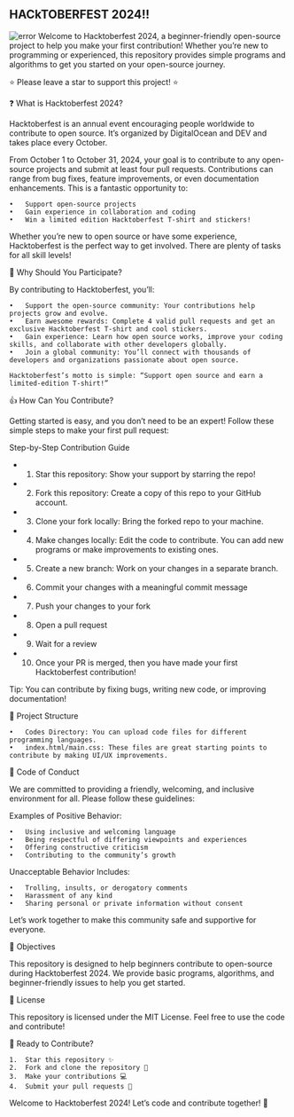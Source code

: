 ## HACkTOBERFEST 2024!!
<img src=https://hacktoberfest.digitalocean.com/_nuxt/img/logo-hacktoberfest-full.f42e3b1.svg alt="error"/> 
Welcome to Hacktoberfest 2024, a beginner-friendly open-source project to help you make your first contribution! Whether you’re new to programming or experienced, this repository provides simple programs and algorithms to get you started on your open-source journey.

⭐ Please leave a star to support this project! ⭐

❓ What is Hacktoberfest 2024?

Hacktoberfest is an annual event encouraging people worldwide to contribute to open source. It’s organized by DigitalOcean and DEV and takes place every October.

From October 1 to October 31, 2024, your goal is to contribute to any open-source projects and submit at least four pull requests. Contributions can range from bug fixes, feature improvements, or even documentation enhancements. This is a fantastic opportunity to:

	•	Support open-source projects
	•	Gain experience in collaboration and coding
	•	Win a limited edition Hacktoberfest T-shirt and stickers!

Whether you’re new to open source or have some experience, Hacktoberfest is the perfect way to get involved. There are plenty of tasks for all skill levels!

👕 Why Should You Participate?

By contributing to Hacktoberfest, you’ll:

	•	Support the open-source community: Your contributions help projects grow and evolve.
	•	Earn awesome rewards: Complete 4 valid pull requests and get an exclusive Hacktoberfest T-shirt and cool stickers.
	•	Gain experience: Learn how open source works, improve your coding skills, and collaborate with other developers globally.
	•	Join a global community: You’ll connect with thousands of developers and organizations passionate about open source.

	Hacktoberfest’s motto is simple: “Support open source and earn a limited-edition T-shirt!”

👍 How Can You Contribute?

Getting started is easy, and you don’t need to be an expert! Follow these simple steps to make your first pull request:

Step-by-Step Contribution Guide

-   1.	Star this repository: Show your support by starring the repo!
-	2.	Fork this repository: Create a copy of this repo to your GitHub account.
-	3.	Clone your fork locally: Bring the forked repo to your machine.
-   4.	Make changes locally: Edit the code to contribute. You can add new programs or make improvements to existing ones.
-   5.	Create a new branch: Work on your changes in a separate branch.

-   6. Commit your changes with a meaningful commit message
-   7. Push your changes to your fork
-   8. Open a pull request
-   9. Wait for a review
-   10. Once your PR is merged, then you have made your first Hacktoberfest contribution!


Tip: You can contribute by fixing bugs, writing new code, or improving documentation!

📁 Project Structure

	•	Codes Directory: You can upload code files for different programming languages.
	•	index.html/main.css: These files are great starting points to contribute by making UI/UX improvements.

🤝 Code of Conduct

We are committed to providing a friendly, welcoming, and inclusive environment for all. Please follow these guidelines:

Examples of Positive Behavior:

	•	Using inclusive and welcoming language
	•	Being respectful of differing viewpoints and experiences
	•	Offering constructive criticism
	•	Contributing to the community’s growth

Unacceptable Behavior Includes:

	•	Trolling, insults, or derogatory comments
	•	Harassment of any kind
	•	Sharing personal or private information without consent

Let’s work together to make this community safe and supportive for everyone.

🎯 Objectives

This repository is designed to help beginners contribute to open-source during Hacktoberfest 2024. We provide basic programs, algorithms, and beginner-friendly issues to help you get started.

📝 License

This repository is licensed under the MIT License. Feel free to use the code and contribute!

🚀 Ready to Contribute?

	1.	Star this repository ✨
	2.	Fork and clone the repository 📂
	3.	Make your contributions 💻
	4.	Submit your pull requests 🔗

Welcome to Hacktoberfest 2024! Let’s code and contribute together! 🎉
